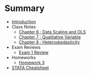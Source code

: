 # Summary

* [Introduction](index.html)
* Class Notes
    * [Chapter 6 : Data Scaling and OLS](chapter_notes/chapter6.html)
    * [Chapter 7 : Qualitative Variable](chapter_notes/chapter7.html)
    * [Chapter 8 : Heteroskedasticity](chapter_notes/chapter8.html)
* Exam Reviews
    * [Exam 1 Review](exams/exam1.html)
* Homeworks
    * [Homework 3](/homeworks/homework3.html)
* [STATA Cheatsheet](STATA.html)


